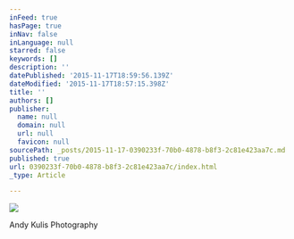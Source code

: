 ```yaml
---
inFeed: true
hasPage: true
inNav: false
inLanguage: null
starred: false
keywords: []
description: ''
datePublished: '2015-11-17T18:59:56.139Z'
dateModified: '2015-11-17T18:57:15.398Z'
title: ''
authors: []
publisher:
  name: null
  domain: null
  url: null
  favicon: null
sourcePath: _posts/2015-11-17-0390233f-70b0-4878-b8f3-2c81e423aa7c.md
published: true
url: 0390233f-70b0-4878-b8f3-2c81e423aa7c/index.html
_type: Article

---
```

![](https://the-grid-user-content.s3-us-west-2.amazonaws.com/91dd636c-a798-4105-b7cd-59054786cbf8.jpg)

Andy Kulis Photography